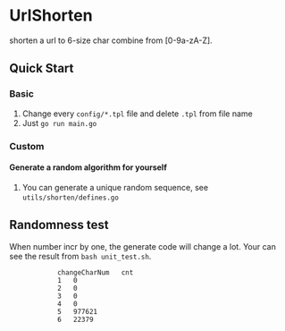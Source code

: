 # UrlShorten
shorten a url to 6-size char combine from [0-9a-zA-Z].  

## Quick Start
### Basic
1. Change every `config/*.tpl` file and delete `.tpl` from file name
2. Just `go run main.go`

### Custom
#### Generate a random algorithm for yourself
1. You can generate a unique random sequence, see `utils/shorten/defines.go`

## Randomness test
When number incr by one, the generate code will change a lot. Your can see the result from `bash unit_test.sh`.  
```
        	changeCharNum	cnt
        	1	0
        	2	0
        	3	0
        	4	0
        	5	977621
        	6	22379
```
